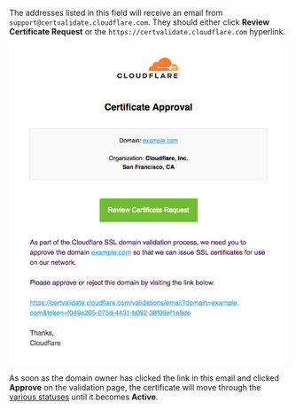 ---
---

The addresses listed in this field will receive an email from `support@certvalidate.cloudflare.com`. They should either click **Review Certificate Request** or the `https://certvalidate.cloudflare.com` hyperlink.

![Certificate Validation Email](../static/certvalidate-email.png)

As soon as the domain owner has clicked the link in this email and clicked **Approve** on the validation page, the certificate will move through the [various statuses](/ssl-tls/certificate-statuses) until it becomes **Active**.
